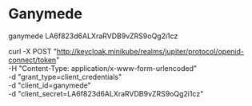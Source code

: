 # Ganymede
ganymede
LA6f823d6ALXraRVDB9vZRS9oQg2i1cz

curl -X POST "http://keycloak.minikube/realms/jupiter/protocol/openid-connect/token" \
-H "Content-Type: application/x-www-form-urlencoded" \
-d "grant_type=client_credentials" \
-d "client_id=ganymede" \
-d "client_secret=LA6f823d6ALXraRVDB9vZRS9oQg2i1cz"
